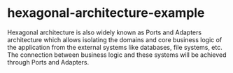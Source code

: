 # hexagonal-architecture-example

Hexagonal architecture is also widely known as Ports and Adapters architecture which allows isolating the domains and core business logic of the application from the external systems like databases, file systems, etc. The connection between business logic and these systems will be achieved through Ports and Adapters.


